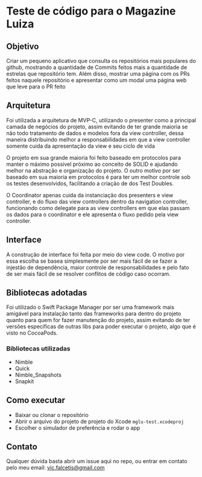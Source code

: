 # Teste de código para o Magazine Luiza
## Objetivo
Criar um pequeno aplicativo que consulta os repositórios mais populares do github, mostrando a quantidade de Commits feitos mais a quantidade de estrelas que repositório tem.
Além disso, mostrar uma página com os PRs feitos naquele repositório e apresentar como um modal uma página web que leve para o PR feito

## Arquitetura
Foi utilizada a arquitetura de MVP-C, utilizando o presenter como a principal camada de negócios do projeto, assim evitando de ter grande maioria se não todo tratamento de dados e modelos fora da view controller, dessa maneira distribuindo melhor a responsabilidades em que a view controller somente cuida da apresentação da view e seu ciclo de vida

O projeto em sua grande maioria foi feito baseado em protocolos para manter o máximo possivel próximo ao conceito de SOLID e ajudando melhor na abstração e organização do projeto. O outro motivo por ser baseado em sua maioria em protocolos é para ter um melhor controle sob os testes desenvolvidos, facilitando a criação de dos Test Doubles.

O Coordinator apenas cuida da instanciação dos presenters e view controller, e do fluxo das view controllers dentro da navigation controller, funcionando como delegate para as view controllers em que elas passam os dados para o coordinator e ele apresenta o fluxo pedido pela view controller.

## Interface
A construção de interface foi feita por meio do view code. O motivo por essa escolha se basea simplesmente por ser mais fácil de se fazer a injestão de dependência, maior controle de responsabilidades e pelo fato de ser mais fácil de se resolver conflitos de código caso ocorram.

## Bibliotecas adotadas
Foi utilizado o Swift Package Manager por ser uma framework mais amigável para instalação tanto das frameworks para dentro do projeto quanto para quem for fazer manutenção do projeto, assim evitando de ter versões especificas de outras libs para poder executar o projeto, algo que é visto no CocoaPods.

### Bibliotecas utilizadas
- Nimble
- Quick
- Nimble_Snapshots
- Snapkit

## Como executar
- Baixar ou clonar o repositório
- Abrir o arquivo do projeto de projeto do Xcode `mglu-test.xcodeproj`
- Escolher o simulador de preferência e rodar o app

## Contato
Qualquer dúvida basta abrir um issue aqui no repo, ou entrar em contato pelo meu email: vic.falcetis@gmail.com
